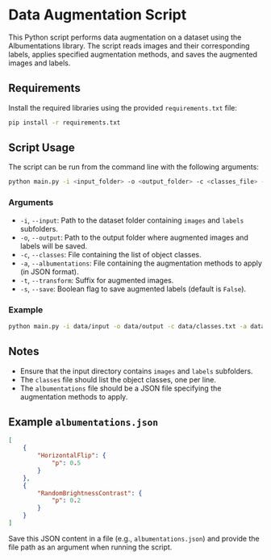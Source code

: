 # Data Augmentation Script

This Python script performs data augmentation on a dataset using the Albumentations library. The script reads images and their corresponding labels, applies specified augmentation methods, and saves the augmented images and labels.

## Requirements

Install the required libraries using the provided `requirements.txt` file:

```bash
pip install -r requirements.txt
```


## Script Usage

The script can be run from the command line with the following arguments:

```bash
python main.py -i <input_folder> -o <output_folder> -c <classes_file> -a <albumentations_file> -t <transform_suffix> [-s <save_flag>]
```

### Arguments

- `-i`, `--input`: Path to the dataset folder containing `images` and `labels` subfolders.
- `-o`, `--output`: Path to the output folder where augmented images and labels will be saved.
- `-c`, `--classes`: File containing the list of object classes.
- `-a`, `--albumentations`: File containing the augmentation methods to apply (in JSON format).
- `-t`, `--transform`: Suffix for augmented images.
- `-s`, `--save`: Boolean flag to save augmented labels (default is `False`).

### Example

```bash
python main.py -i data/input -o data/output -c data/classes.txt -a data/albumentations.json -t aug -s True
```

## Notes

- Ensure that the input directory contains `images` and `labels` subfolders.
- The `classes` file should list the object classes, one per line.
- The `albumentations` file should be a JSON file specifying the augmentation methods to apply.

## Example `albumentations.json`

```json
[
    {
        "HorizontalFlip": {
            "p": 0.5
        }
    },
    {
        "RandomBrightnessContrast": {
            "p": 0.2
        }
    }
]
```

Save this JSON content in a file (e.g., `albumentations.json`) and provide the file path as an argument when running the script.
